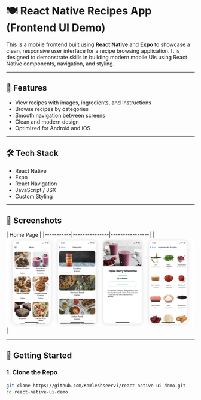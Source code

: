 # 🍽️ React Native Recipes App (Frontend UI Demo)

This is a mobile frontend built using **React Native** and **Expo** to showcase a clean, responsive user interface for a recipe browsing application. It is designed to demonstrate skills in building modern mobile UIs using React Native components, navigation, and styling.

---

## 📱 Features

- View recipes with images, ingredients, and instructions
- Browse recipes by categories
- Smooth navigation between screens
- Clean and modern design
- Optimized for Android and iOS

---

## 🛠️ Tech Stack

- React Native
- Expo
- React Navigation
- JavaScript / JSX
- Custom Styling

---

## 📸 Screenshots

| Home Page |
|-----------|---------------|----------------|
| ![Home](screenshots/Home.png) |

---

## 🚀 Getting Started

### 1. Clone the Repo
```bash
git clone https://github.com/Kamleshseervi/react-native-ui-demo.git
cd react-native-ui-demo
